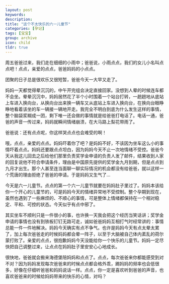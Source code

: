 ```yaml
---
layout: post
keywords: 
description: 
title: "这个不太快乐的六一儿童节"
categories: [孕记]
tags: [宝宝]
group: archive
icon: child
tldr: true
---
```


周五爸爸过来，我们走在细细的小雨中；爸爸说，小雨点点，我们的女儿小名叫点点吧！点点，亲爱的点点，爸爸妈妈的小点点。

团聚的日子总是很欢乐又很短暂，爸爸今天一大早又走了。

妈妈一天都觉得晕沉沉的，中午开完组会决定直接回家。没想到人晕的时候连车都不会坐。晕晕沉沉中，妈妈居然花了半个小时围着一个站台打转，一趟趟地从底站上车进入换向台，从换向台出来换一辆车又从底站上车进入换向台，在换向台眼睁睁地看着该坐的车一辆接一辆地开走。我完全不明白到底为什么发生这样的事情，整个脑袋浆糊成一团，剩下唯一还会做的事情就是给爸爸打电话了。电话一通，爸爸的声音一传过来，妈妈就瞬间情绪崩溃，在大马路上梨花带雨了。

爸爸说：还有点点呢，你这样哭点点也会难受的啊！

哦，点点，亲爱的点点。妈妈吓着你了吧？是妈妈不好，不该因为坐车这么小的事情吓着点点。妈妈还要跟点点坦白，因为妈妈今天不止一次地情绪不受控。爸爸今天从我这儿回去之后给他们那里负责奖学金申请的负责人发了邮件，结果收到人家的回复说他不符合申请条件，理由是中国原先提供的奖学金九月到期，但是点点到九月才出生。那个人甚至连当面聊一聊实际情况的机会都没有给爸爸，就以这样一个荒唐的理由拒绝了爸爸的申请。于是妈妈又生气了…

今天是六一儿童节。点点的第一个六一儿童节就要在妈妈肚子里过了。妈妈本该给你一个开心的儿童节的，可是妈妈今天的情绪异常地不受控制。整个孕期到现在，虽然也遇到了一些麻烦的、不顺心的事情，可是整体上情绪都保持在一个相对稳定、平和、可控的状态。今天似乎有点中邪了。

其实坐车不顺利只是一件很小的事，也许换一天我会把这个经历当笑话讲；奖学金申请的事情也没有到铁板钉钉无路可走，诚如爸爸妈妈互相打气时经常讲的：事情总能一件一件地解决。妈妈今天确实有点不争气。也许是妈妈今天有点太晕太累了，加上每次爸爸走的时候妈妈都会晕一阵子，以至于大脑被自己体内紊乱的荷尔蒙打败了。亲爱的点点，很抱歉妈妈今天没能给你一个快乐的儿童节。妈妈一定尽快把自己调整过来，让点点在妈妈肚子里安安心心地成长。

很快地，爸爸就会搬来海德堡陪妈妈和点点了。点点，每次爸爸来你都能感受到对不对？因为妈妈发现每次爸爸来的时候点点都会格外乖，踢妈妈的频率也会低很多，好像在仔细听爸爸和妈妈说话一样。点点，你一定是喜欢听到爸爸的声音，也喜欢爸爸来的时候给妈妈带来的快乐的心情，对吗？



